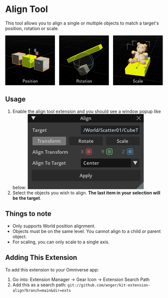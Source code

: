 # Align Tool

This tool allows you to align a single or multiple objects to match a target's position, rotation or scale.

![Align types](/exts/omni.kit.property.align/data/transform.png)

## Usage
1. Enable the align tool extension and you should see a window popup like below:
![Align Tool Window](/exts/omni.kit.property.align/data/window.png)
2. Select the objects you wish to align. **The last item in your selection will be the target**.

## Things to note
- Only supports World position alignment.
- Objects must be on the same level. You cannot align to a child or parent object.
- For scaling, you can only scale to a single axis.

## Adding This Extension
To add this extension to your Omniverse app:
1. Go into: Extension Manager -> Gear Icon -> Extension Search Path
2. Add this as a search path: `git://github.com/wnger/kit-extension-align?branch=main&dir=exts`